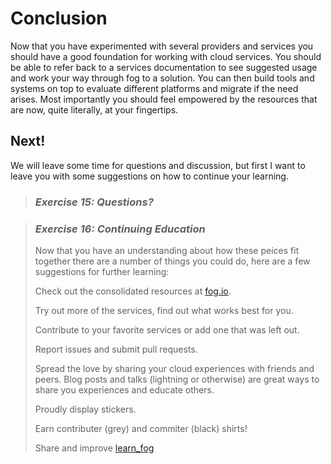 # Conclusion

Now that you have experimented with several providers and services you should have a good foundation for working with cloud services. You should be able to refer back to a services documentation to see suggested usage and work your way through fog to a solution.  You can then build tools and systems on top to evaluate different platforms and migrate if the need arises. Most importantly you should feel empowered by the resources that are now, quite literally, at your fingertips.

## Next!

We will leave some time for questions and discussion, but first I want to leave you with some suggestions on how to continue your learning.


> ### *Exercise 15: Questions?*

> ### *Exercise 16: Continuing Education*
>
> Now that you have an understanding about how these peices fit together there are a number of things you could do, here are a few suggestions for further learning:
>
> Check out the consolidated resources at [fog.io](http://fog.io).
>
> Try out more of the services, find out what works best for you.
>
> Contribute to your favorite services or add one that was left out.
>
> Report issues and submit pull requests.
>
> Spread the love by sharing your cloud experiences with friends and peers. Blog posts and talks (lightning or otherwise) are great ways to share you experiences and educate others.
>
> Proudly display stickers.
>
> Earn contributer (grey) and commiter (black) shirts!
>
> Share and improve [learn_fog](http://github.com/geemus/learn_fog)
